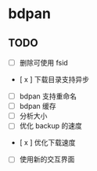 # bdpan

## TODO

- [  ] 删除可使用 fsid
- [ x ] 下载目录支持异步
- [  ] bdpan 支持重命名
- [  ] bdpan 缓存
- [  ] 分析大小
- [  ] 优化 backup 的速度
- [ x ] 优化下载速度
- [ ] 使用新的交互界面
